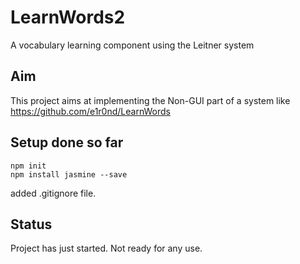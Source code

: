 # LearnWords2
A vocabulary learning component using the Leitner system

## Aim

This project aims at implementing the Non-GUI part of a system like 
https://github.com/e1r0nd/LearnWords

## Setup done so far

    npm init
    npm install jasmine --save

added .gitignore file.

## Status

Project has just started. Not ready for any use.


